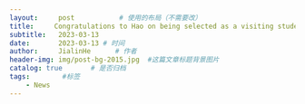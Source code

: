 ```yaml
---
layout:     post           # 使用的布局（不需要改）
title:     Congratulations to Hao on being selected as a visiting student in Prof. Lei's group! This is a great opportunity for Hao to gain new knowledge and skills.
subtitle:   2023-03-13
date:       2023-03-13 # 时间
author:     JialinHe      # 作者
header-img: img/post-bg-2015.jpg  #这篇文章标题背景图片
catalog: true       # 是否归档
tags:        #标签
    - News
---
```


